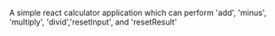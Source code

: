 A simple react calculator application which can perform 'add', 'minus', 'multiply', 'divid','resetInput', and 'resetResult'